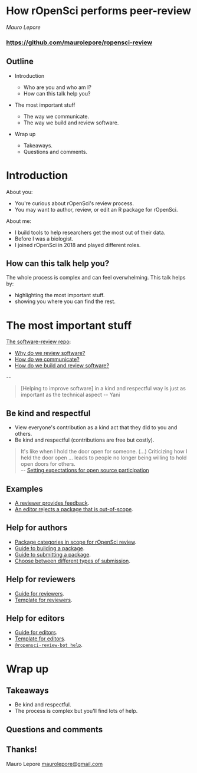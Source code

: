 # How rOpenSci performs peer-review

*Mauro Lepore*

### <https://github.com/maurolepore/ropensci-review>

## Outline

* Introduction
  * Who are you and who am I?
  * How can this talk help you?
  
* The most important stuff
  * The way we communicate.
  * The way we build and review software.

* Wrap up
  * Takeaways.
  * Questions and comments.

# Introduction

About you:

* You're curious about rOpenSci's review process.
* You may want to author, review, or edit an R package for rOpenSci.

About me:

* I build tools to help researchers get the most out of their data.
* Before I was a biologist.
* I joined rOpenSci in 2018 and played different roles.

## How can this talk help you?

The whole process is complex and can feel overwhelming. This talk helps by:

   * highlighting the most important stuff.
   * showing you where you can find the rest.

# The most important stuff

[The software-review repo](https://github.com/ropensci/software-review):

* [Why do we review software?](https://github.com/ropensci/software-review?tab=readme-ov-file#why-and-how-submit-your-package-to-ropensci)
* [How do we communicate?](https://ropensci.org/code-of-conduct/)
* [How do we build and review software?](https://devguide.ropensci.org/)

--

> [Helping to improve software] in a kind and respectful way is just as
important as the technical aspect -- Yani

## Be kind and respectful

* View everyone's contribution as a kind act that they did to you and others.
* Be kind and respectful (contributions are free but  costly).

> It's like when I hold the door open for someone. (...) Criticizing how I held the
door open ... leads to people no longer being willing to hold open doors for
others.  
> -- [Setting expectations for open source
participation](https://snarky.ca/setting-expectations-for-open-source-participation/amp/)

## Examples

* [A reviewer provides feedback](https://github.com/ropensci/software-review/issues/577#issuecomment-1494333794).
* [An editor rejects a package that is  out-of-scope](https://github.com/ropensci/software-review/issues/584#issuecomment-1485388417).

## Help for authors

* [Package categories in scope for rOpenSci review](https://devguide.ropensci.org/softwarereview_policies.html#package-categories).
* [Guide to building a package](https://devguide.ropensci.org/building.html).
* [Guide to submitting a package](https://devguide.ropensci.org/authors-guide.html).
* [Choose between different types of submission](https://github.com/ropensci/software-review/issues/new/choose).

## Help for reviewers

* [Guide for reviewers](https://devguide.ropensci.org/reviewerguide.html).
* [Template for reviewers](https://devguide.ropensci.org/reviewtemplate.html).

## Help for editors

* [Guide for editors](https://devguide.ropensci.org/editorguide.html).
* [Template for editors](https://devguide.ropensci.org/editortemplate.html).
* [`@ropensci-review-bot help`](https://github.com/ropensci/software-review/issues/584#issuecomment-1483493673).

# Wrap up

## Takeaways

* Be kind and respectful.
* The process is complex but you'll find lots of help.

## Questions and comments

## Thanks!

Mauro Lepore
maurolepore@gmail.com
